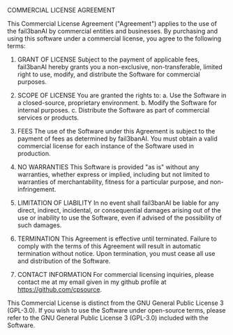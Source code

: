 COMMERCIAL LICENSE AGREEMENT

This Commercial License Agreement ("Agreement") applies to the use of the fail3banAI by commercial entities and businesses. By purchasing and using this software under a commercial license, you agree to the following terms:

1. GRANT OF LICENSE
   Subject to the payment of applicable fees, fail3banAI hereby grants you a non-exclusive, non-transferable, limited right to use, modify, and distribute the Software for commercial purposes.

2. SCOPE OF LICENSE
   You are granted the rights to:
   a. Use the Software in a closed-source, proprietary environment.
   b. Modify the Software for internal purposes.
   c. Distribute the Software as part of commercial services or products.

3. FEES
   The use of the Software under this Agreement is subject to the payment of fees as determined by fail3banAI. You must obtain a valid commercial license for each instance of the Software used in production.

4. NO WARRANTIES
   This Software is provided "as is" without any warranties, whether express or implied, including but not limited to warranties of merchantability, fitness for a particular purpose, and non-infringement.

5. LIMITATION OF LIABILITY
   In no event shall fail3banAI be liable for any direct, indirect, incidental, or consequential damages arising out of the use or inability to use the Software, even if advised of the possibility of such damages.

6. TERMINATION
   This Agreement is effective until terminated. Failure to comply with the terms of this Agreement will result in automatic termination without notice. Upon termination, you must cease all use and distribution of the Software.

7. CONTACT INFORMATION
   For commercial licensing inquiries, please contact me at my email given in my github profile
at https://github.com/cpsource.

This Commercial License is distinct from the GNU General Public License 3 (GPL-3.0). If you wish to use the Software under open-source terms, please refer to the GNU General Public License 3 (GPL-3.0) included with the Software.

